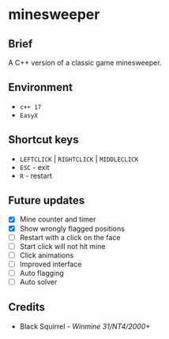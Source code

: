 # minesweeper
## Brief
A C++ version of a classic game minesweeper.

## Environment
- `c++ 17`
- `EasyX`

## Shortcut keys
- `LEFTCLICK` | `RIGHTCLICK` | `MIDDLECLICK`
- `ESC` - exit 
- `R` - restart

## Future updates
- [x] Mine counter and timer
- [x] Show wrongly flagged positions
- [ ] Restart with a click on the face
- [ ] Start click will not hit mine
- [ ] Click animations
- [ ] Improved interface
- [ ] Auto flagging
- [ ] Auto solver

## Credits
- Black Squirrel - _Winmine 31/NT4/2000+_
